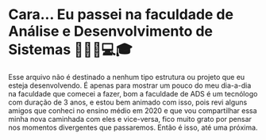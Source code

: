 # Cara... Eu passei na faculdade de Análise e Desenvolvimento de Sistemas 👨🏽‍💻💻🎓

Esse arquivo não é destinado a nenhum tipo estrutura ou projeto que eu esteja desenvolvendo. É apenas para mostrar um pouco do meu dia-a-dia na faculdade que comecei a fazer, bom a faculdade de ADS é um tecnólogo com duração de 3 anos, e estou bem animado com isso, pois revi alguns amigos que conheci no ensino médio em 2020 e que vou compartilhar essa minha nova caminhada com eles e vice-versa, fico muito grato por pensar nos momentos divergentes que passaremos. Então é isso, até uma próxima.
